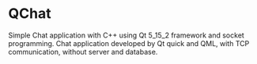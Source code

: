# QChat
  Simple Chat application with C++ using Qt 5_15_2 framework and socket programming. Chat application developed by Qt quick and QML, with TCP communication, without server and database.
